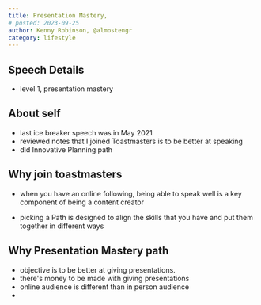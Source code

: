```yaml
---
title: Presentation Mastery,
# posted: 2023-09-25
author: Kenny Robinson, @almostengr
category: lifestyle
---
```


## Speech Details

* level 1, presentation mastery

## About self

* last ice breaker speech was in May 2021
* reviewed notes that I joined Toastmasters is to be better at speaking
* did Innovative Planning path

## Why join toastmasters

* when you have an online following, being able to speak well is a key component of being a content creator

* picking a Path is designed to align the skills that you have and put them together in different ways

## Why Presentation Mastery path

* objective is to be better at giving presentations.
* there's money to be made with giving presentations
* online audience is different than in person audience
* 
